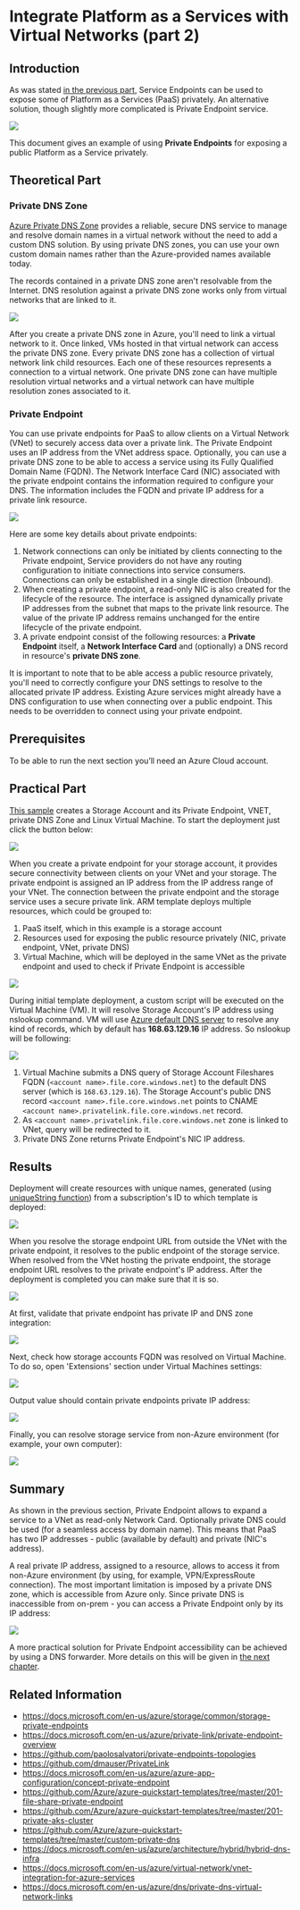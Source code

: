 # Integrate Platform as a Services with Virtual Networks (part 2)
## Introduction

As was stated [in the previous part](/paas-vnet-00/README.md), Service Endpoints can be used to expose some of Platform as a Services (PaaS) privately. An alternative solution, though slightly more complicated is Private Endpoint service. 

![](/images/network/paas_vnet_logo.png)

This document gives an example of using **Private Endpoints** for exposing a public Platform as a Service privately.

## Theoretical Part


### Private DNS Zone

[Azure Private DNS Zone](https://docs.microsoft.com/en-us/azure/dns/private-dns-overview) provides a reliable, secure DNS service to manage and resolve domain names in a virtual network without the need to add a custom DNS solution. By using private DNS zones, you can use your own custom domain names rather than the Azure-provided names available today.

The records contained in a private DNS zone aren't resolvable from the Internet. DNS resolution against a private DNS zone works only from virtual networks that are linked to it.

![](/images/network/priv_dns_vnet_link.png)

After you create a private DNS zone in Azure, you'll need to link a virtual network to it. Once linked, VMs hosted in that virtual network can access the private DNS zone. Every private DNS zone has a collection of virtual network link child resources. Each one of these resources represents a connection to a virtual network. One private DNS zone can have multiple resolution virtual networks and a virtual network can have multiple resolution zones associated to it.

### Private Endpoint

You can use private endpoints for PaaS to allow clients on a Virtual Network (VNet) to securely access data over a private link. The Private Endpoint uses an IP address from the VNet address space. Optionally, you can use a private DNS zone to be able to access a service using its Fully Qualified Domain Name (FQDN). The Network Interface Card (NIC) associated with the private endpoint contains the information required to configure your DNS. The information includes the FQDN and private IP address for a private link resource.

![](/images/network/priv_end_struct.png)

Here are some key details about private endpoints:
1. Network connections can only be initiated by clients connecting to the Private endpoint, Service providers do not have any routing configuration to initiate connections into service consumers. Connections can only be established in a single direction (Inbound).
2. When creating a private endpoint, a read-only NIC is also created for the lifecycle of the resource. The interface is assigned dynamically private IP addresses from the subnet that maps to the private link resource. The value of the private IP address remains unchanged for the entire lifecycle of the private endpoint.
3. A private endpoint consist of the following resources: a **Private Endpoint** itself, a **Network Interface Card** and (optionally) a DNS record in resource's **private DNS zone**.

It is important to note that to be able access a public resource privately, you'll need to correctly configure your DNS settings to resolve to the allocated private IP address. Existing Azure services might already have a DNS configuration to use when connecting over a public endpoint. This needs to be overridden to connect using your private endpoint.


## Prerequisites

To be able to run the next section you’ll need an Azure Cloud account.

## Practical Part

[This sample](https://github.com/groovy-sky/private-endpoint-with-on-prem/blob/master/azure/azuredeploy.json) creates a Storage Account and its Private Endpoint, VNET, private DNS Zone and Linux Virtual Machine. To start the deployment just click the button below:

<a href="https://portal.azure.com/#create/Microsoft.Template/uri/https%3A%2F%2Fraw.githubusercontent.com%2Fgroovy-sky%2Fprivate-endpoint-with-on-prem%2Fmaster%2Fazure%2Fazuredeploy.json" target="_blank"> <img src="https://raw.githubusercontent.com/Azure/azure-quickstart-templates/master/1-CONTRIBUTION-GUIDE/images/deploytoazure.png"/> </a>

When you create a private endpoint for your storage account, it provides secure connectivity between clients on your VNet and your storage. The private endpoint is assigned an IP address from the IP address range of your VNet. The connection between the private endpoint and the storage service uses a secure private link. ARM template deploys multiple resources, which could be grouped to:

1. PaaS itself, which in this example is a storage account
2. Resources used for exposing the public resource privately (NIC, private endpoint, VNet, private DNS)
3. Virtual Machine, which will be deployed in the same VNet as the private endpoint and used to check if Private Endpoint is accessible

![](/images/network/priv_end_arch_00.png)

During initial template deployment, a custom script will be executed on the Virtual Machine (VM). It will resolve Storage Account's IP address using nslookup command. VM will use [Azure default DNS server](https://docs.microsoft.com/en-us/azure/virtual-network/what-is-ip-address-168-63-129-16) to resolve any kind of records, which by default has **168.63.129.16** IP address. So nslookup will be following:

![](/images/network/priv_end_arch_01.png)

1. Virtual Machine submits a DNS query of Storage Account Fileshares FQDN (`<account name>.file.core.windows.net`) to the default DNS server (which is `168.63.129.16`). The Storage Account's public DNS record `<account name>.file.core.windows.net` points to CNAME `<account name>.privatelink.file.core.windows.net` record.
2. As `<account name>.privatelink.file.core.windows.net` zone is linked to VNet, query will be redirected to it.
3. Private DNS Zone returns Private Endpoint's NIC IP address.

## Results

Deployment will create resources with unique names, generated (using [uniqueString function](https://docs.microsoft.com/en-us/azure/azure-resource-manager/templates/template-functions-string#uniquestring)) from a subscription's ID to which template is deployed:

![](/images/network/priv_end_res_grp_00.png)

When you resolve the storage endpoint URL from outside the VNet with the private endpoint, it resolves to the public endpoint of the storage service. When resolved from the VNet hosting the private endpoint, the storage endpoint URL resolves to the private endpoint's IP address. After the deployment is completed you can make sure that it is so.

![](/images/network/strg_acc_access_w_priv_end_and_wo.png)

At first, validate that private endpoint has private IP and DNS zone integration:

![](/images/network/priv_end_dns_zone_00.png)

Next, check how storage accounts FQDN was resolved on Virtual Machine. To do so, open 'Extensions' section under Virtual Machines settings: 

![](/images/network/priv_end_vm_cust_ext_00.png)

Output value should contain private endpoints private IP address: 

![](/images/network/priv_end_vm_cust_ext_01.png)

Finally, you can resolve storage service from non-Azure environment (for example, your own computer):

![](/images/network/priv_end_res_resolv_pub.png)

## Summary

As shown in the previous section, Private Endpoint allows to expand a service to a VNet as read-only Network Card. Optionally private DNS could be used (for a seamless access by domain name). This means that PaaS has two IP addresses - public (available by default) and private (NIC's address). 

A real private IP address, assigned to a resource, allows to access it from non-Azure environment (by using, for example, VPN/ExpressRoute connection). The most important limitation is imposed by a private DNS zone, which is accessible from Azure only. Since private DNS is inaccessible from on-prem - you can access a Private Endpoint only by its IP address:

![](/images/network/priv_end_acc_from_on_prem_struct.png)

A more practical solution for Private Endpoint accessibility can be achieved by using a DNS forwarder. More details on this will be given in [the next chapter](/paas-vnet-02/README.md). 

## Related Information
* https://docs.microsoft.com/en-us/azure/storage/common/storage-private-endpoints
* https://docs.microsoft.com/en-us/azure/private-link/private-endpoint-overview
* https://github.com/paolosalvatori/private-endpoints-topologies
* https://github.com/dmauser/PrivateLink
* https://docs.microsoft.com/en-us/azure/azure-app-configuration/concept-private-endpoint
* https://github.com/Azure/azure-quickstart-templates/tree/master/201-file-share-private-endpoint
* https://github.com/Azure/azure-quickstart-templates/tree/master/201-private-aks-cluster
* https://github.com/Azure/azure-quickstart-templates/tree/master/custom-private-dns
* https://docs.microsoft.com/en-us/azure/architecture/hybrid/hybrid-dns-infra
* https://docs.microsoft.com/en-us/azure/virtual-network/vnet-integration-for-azure-services
* https://docs.microsoft.com/en-us/azure/dns/private-dns-virtual-network-links
